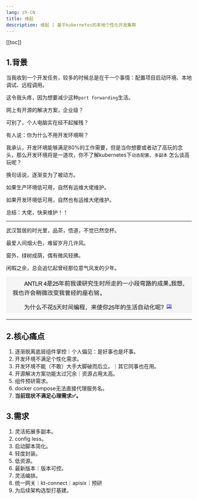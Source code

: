 ```yaml
---
lang: zh-CN
title: 缘起
description: 缘起 | 基于kubernetes的本地个性化开发集群
---
```


[[toc]]

## 1.背景

当我收到一个开发任务，较多的时候总是在干一个事情：配置项目启动环境、本地调试、远程调用。

这令我头疼，因为想要减少这种`port forwarding`生活。

网上有开源的解决方案，企业级？

可别了，个人电脑实在经不起摧残？

有人说：你为什么不用开发环境啊？

我承认，开发环境能够满足80%的工作需要，但是当你想要或者动了高玩的念头，那么开发环境将是一道坎，你不了解kubernetes下`动态配置`、`多副本`
怎么谈高玩呢？

换句话说，逐渐变为了被动方。

如果生产环境低可用，自然有运维大佬维护。

如果开发环境低可用，自然也有运维大佬维护。

总结：大佬，快来维护！！

---

武汉暂居的时光里，品茶，悟道，不觉已然空杯。

最爱人间烟火色，难留岁月几许风。

窗外，绿树成荫，偶有微风轻拂。

闲暇之余，总会追忆起曾经那位意气风发的少年。

![1](/images/1.png)

---

## 2.核心痛点

1. 逐渐脱离底层组件掌控｜个人偏见：是好事也是坏事。
2. 开发环境不满足个性化需求。
3. 开发环境不能（不敢）大手大脚破而后立。｜其它同事也在用。
4. 开源解决方案功能太过冗余｜资源占用太高。
5. 组件预研需求。
6. docker compose无法直接代理服务名。
7. **当前现状不满足心理需求✅。**

## 3.需求

1. 灵活拓展多副本。
2. config less。
3. 启动脚本简化。
4. 轻度封装。
5. 低资源。
6. 最新版本｜版本可控。
7. 灵活编排。
8. 统一网关｜kt-connect｜apisix｜预研
9. 为后续架构选型打基建。
